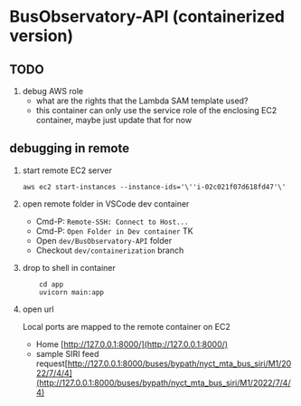 # BusObservatory-API (containerized version)

## TODO

1. debug AWS role
    - what are the rights that the Lambda SAM template used?
    - this container can only use the service role of the enclosing EC2 container, maybe just update that for now

## debugging in remote 

1. start remote EC2 server

    ```
    aws ec2 start-instances --instance-ids='\''i-02c021f07d618fd47'\'
    ```

2. open remote folder in VSCode dev container

    - Cmd-P: `Remote-SSH: Connect to Host...`
    - Cmd-P: `Open Folder in Dev container` TK
    - Open `dev/BusObservatory-API` folder
    - Checkout `dev/containerization` branch

3. drop to shell in container

    ```
        cd app
        uvicorn main:app
    ```

4. open url

    Local ports are mapped to the remote container on EC2
    - Home [http://127.0.0.1:8000/](http://127.0.0.1:8000/)
    - sample SIRI feed request[http://127.0.0.1:8000/buses/bypath/nyct_mta_bus_siri/M1/2022/7/4/4](http://127.0.0.1:8000/buses/bypath/nyct_mta_bus_siri/M1/2022/7/4/4)
